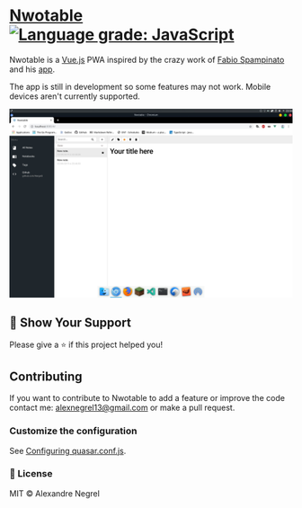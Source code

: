 # [Nwotable](https://nwotable.herokuapp.com) [![Language grade: JavaScript](https://img.shields.io/lgtm/grade/javascript/g/Nergel3/Nwotable.svg?logo=lgtm&logoWidth=18)](https://lgtm.com/projects/g/Nergel3/Nwotable/context:javascript)

Nwotable is a [Vue.js](https://github.com/vuejs/vue) PWA inspired by the crazy work of [Fabio Spampinato](https://github.com/fabiospampinato) and his [app](https://github.com/notable/notable).

The app is still in development so some features may not work. Mobile devices aren't currently supported.

![screenshot](./resources/home.jpg)

## :stars: Show Your Support
Please give a :star: if this project helped you!

## Contributing
If you want to contribute to Nwotable to add a feature or improve the code contact me: [alexnegrel13@gmail.com](mailto:alexnegrel13@gmail.com) or make a pull request.

### Customize the configuration
See [Configuring quasar.conf.js](https://quasar.dev/quasar-cli/quasar-conf-js).

### :scroll: License
MIT © Alexandre Negrel
